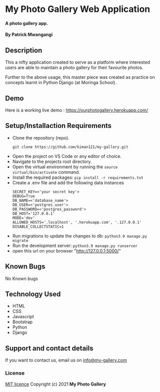 # My Photo Gallery Web Application
#### A photo gallery app.

#### By **Patrick Mwangangi**
## Description
This a nifty application created to serve as a platform where interested users are able to maintain a photo gallery for their favourite photos.

Further to the above usage, this master piece was created as practice on concepts learnt in Python Django (at Moringa School).
## Demo

Here is a working live demo : https://ourphotogallery.herokuapp.com/
## Setup/Installaction Requirements
- Clone the repository (repo).
    ```
    git clone https://github.com/kiman121/my-gallery.git
    ```
- Open the project on VS Code or any editor of choice.
- Navigate to the projects root directory.
- Open the virtual environment by running the `source virtual/bin/activate` command.
- Install the required packages: `pip install -r requirements.txt`
- Create a .env file and add the following data instances
    ```
    SECRET_KEY=<'your secret key'>
    DEBUG=True
    DB_NAME=<'database_name'>
    DB_USER=<'postgres_user'>
    DB_PASSWORD=<'postgres_password'>
    DB_HOST='127.0.0.1'
    MODE='dev'
    ALLOWED_HOSTS='.localhost', '.herokuapp.com', '.127.0.0.1'
    DISABLE_COLLECTSTATIC=1
    ```
- Run migrations to update the changes to db: `python3.9 manage.py migrate`
- Run the development server: `python3.9 manage.py runserver`
- open this url on your browser "http://127.0.0.1:5000/"
## Known Bugs

No Known bugs

## Technology Used
- HTML
- CSS
- Javascript
- Bootstrap
- Python
- Django

## Support and contact details

If you want to contact us, email us on info@my-gallery.com

### License

[MIT licence](https://github.com/kiman121/my-gallery/blob/master/LICENCE)
Copyright (c) 2021 **My Photo Gallery**